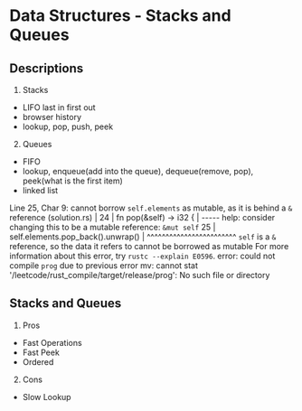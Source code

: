 # Data Structures - Stacks and Queues

## Descriptions

1. Stacks

- LIFO last in first out
- browser history
- lookup, pop, push, peek

2. Queues

- FIFO
- lookup, enqueue(add into the queue), dequeue(remove, pop), peek(what is the first item)
- linked list

Line 25, Char 9: cannot borrow `self.elements` as mutable, as it is behind a `&` reference (solution.rs)
|
24 | fn pop(&self) -> i32 {
| ----- help: consider changing this to be a mutable reference: `&mut self`
25 | self.elements.pop_back().unwrap()
| ^^^^^^^^^^^^^^^^^^^^^^^^ `self` is a `&` reference, so the data it refers to cannot be borrowed as mutable
For more information about this error, try `rustc --explain E0596`.
error: could not compile `prog` due to previous error
mv: cannot stat '/leetcode/rust_compile/target/release/prog': No such file or directory

## Stacks and Queues
1. Pros
- Fast Operations
- Fast Peek
- Ordered

2. Cons
- Slow Lookup
